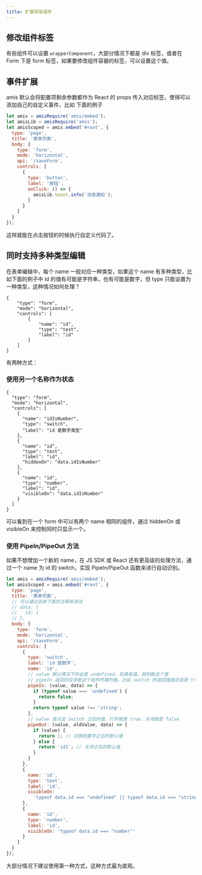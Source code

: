 ```yaml
---
title: 扩展现有组件
---
```


## 修改组件标签

有些组件可以设置 `wrapperComponent`，大部分情况下都是 div 标签，或者在 Form 下是 form 标签，如果要修改组件容器的标签，可以设置这个值。

## 事件扩展

amis 默认会将配置项剩余参数都作为 React 的 props 传入对应标签，使得可以添加自己的自定义事件，比如 下面的例子

```javascript
let amis = amisRequire('amis/embed');
let amisLib = amisRequire('amis');
let amisScoped = amis.embed('#root', {
  type: 'page',
  title: '表单页面',
  body: {
    type: 'form',
    mode: 'horizontal',
    api: '/saveForm',
    controls: [
      {
        type: 'button',
        label: '按钮',
        onClick: () => {
          amisLib.toast.info('消息通知');
        }
      }
    ]
  }
});
```

这样就能在点击按钮的时候执行自定义代码了。

## 同时支持多种类型编辑

在表单编辑中，每个 name 一般对应一种类型，如果这个 name 有多种类型，比如下面的例子中 id 的值有可能是字符串，也有可能是数字，但 type 只能设置为一种类型，这种情况如何处理？

```schema:height="200" scope="body"
{
    "type": "form",
    "mode": "horizontal",
    "controls": [
        {
            "name": "id",
            "type": "text",
            "label": "id"
        }
    ]
}
```

有两种方式：

### 使用另一个名称作为状态

```schema:height="250" scope="body"
{
  "type": "form",
  "mode": "horizontal",
  "controls": [
    {
      "name": "idIsNumber",
      "type": "switch",
      "label": "id 是数字类型"
    },
    {
      "name": "id",
      "type": "text",
      "label": "id",
      "hiddenOn": "data.idIsNumber"
    },
    {
      "name": "id",
      "type": "number",
      "label": "id",
      "visibleOn": "data.idIsNumber"
    }
  ]
}
```

可以看到在一个 form 中可以有两个 name 相同的组件，通过 hiddenOn 或 visibleOn 来控制同时只显示一个。

### 使用 PipeIn/PipeOut 方法

如果不想增加一个新的 name，在 JS SDK 或 React 还有更高级的处理方法，通过一个 name 为 id 的 switch，实现 PipeIn/PipeOut 函数来进行自动识别。

```javascript
let amis = amisRequire('amis/embed');
let amisScoped = amis.embed('#root', {
  type: 'page',
  title: '表单页面',
  // 可以通过去掉下面的注释来测试
  // data: {
  //   id: 1
  // },
  body: {
    type: 'form',
    mode: 'horizontal',
    api: '/saveForm',
    controls: [
      {
        type: 'switch',
        label: 'id 是数字',
        name: 'id',
        // value 默认情况下将会是 undefined，如果有值，就判断这个值
        // pipeIn 返回的应该是这个组件所需的值，比如 switch 的返回值就应该是 true 或 false
        pipeIn: (value, data) => {
          if (typeof value === 'undefined') {
            return false;
          }
          return typeof value !== 'string';
        },
        // value 是点击 switch 之后的值，打开就是 true，关闭就是 false
        pipeOut: (value, oldValue, data) => {
          if (value) {
            return 1; // 切换到数字之后的默认值
          } else {
            return 'id1'; // 关闭之后的默认值
          }
        }
      },
      {
        name: 'id',
        type: 'text',
        label: 'id',
        visibleOn:
          'typeof data.id === "undefined" || typeof data.id === "string"'
      },
      {
        name: 'id',
        type: 'number',
        label: 'id',
        visibleOn: 'typeof data.id === "number"'
      }
    ]
  }
});
```

大部分情况下建议使用第一种方式，这种方式最为直观。
